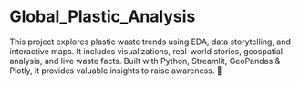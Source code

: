 # Global_Plastic_Analysis
This project explores plastic waste trends using EDA, data storytelling, and interactive maps. It includes visualizations, real-world stories, geospatial analysis, and live waste facts. Built with Python, Streamlit, GeoPandas &amp; Plotly, it provides valuable insights to raise awareness. 🚀
